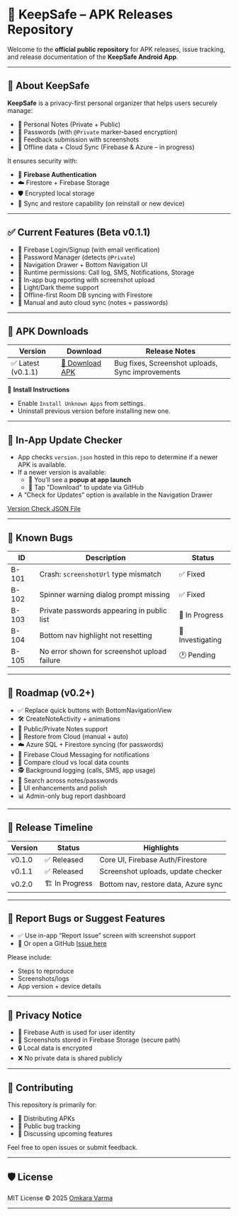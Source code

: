 # 🔐 KeepSafe – APK Releases Repository

Welcome to the **official public repository** for APK releases, issue tracking, and release documentation of the **KeepSafe Android App**.

---

## 🚀 About KeepSafe

**KeepSafe** is a privacy-first personal organizer that helps users securely manage:

- 📝 Personal Notes (Private + Public)
- 🔐 Passwords (with `@Private` marker-based encryption)
- 🐞 Feedback submission with screenshots
- 🔄 Offline data + Cloud Sync (Firebase & Azure – in progress)

It ensures security with:
- 🔐 **Firebase Authentication**
- ☁️ Firestore + Firebase Storage
- 🛡️ Encrypted local storage
- 🔁 Sync and restore capability (on reinstall or new device)

---

## ✅ Current Features (Beta v0.1.1)

- 🔐 Firebase Login/Signup (with email verification)
- 🔑 Password Manager (detects `@Private`)
- 🧭 Navigation Drawer + Bottom Navigation UI
- 🧾 Runtime permissions: Call log, SMS, Notifications, Storage
- 🐞 In-app bug reporting with screenshot upload
- 🌙 Light/Dark theme support
- 💾 Offline-first Room DB syncing with Firestore
- 🔄 Manual and auto cloud sync (notes + passwords)

---

## 📲 APK Downloads

| Version | Download | Release Notes |
|---------|----------|----------------|
| ✅ Latest (v0.1.1) | [🔗 Download APK]([https://github.com/omkara96/KeepSafe-Releases/releases/download/v0.1.1/KeepSafe-v0.1.1.apk](https://github.com/omkara96/KeepSafe-Releases/blob/main/KeepSafe_V0.0.2.apk)) | Bug fixes, Screenshot uploads, Sync improvements |

📌 **Install Instructions**
- Enable `Install Unknown Apps` from settings.
- Uninstall previous version before installing new one.

---

## 🔔 In-App Update Checker

- App checks `version.json` hosted in this repo to determine if a newer APK is available.
- If a newer version is available:
  - 🔄 You’ll see a **popup at app launch**
  - 📲 Tap "Download" to update via GitHub
- A “Check for Updates” option is available in the Navigation Drawer

[Version Check JSON File](https://raw.githubusercontent.com/omkara96/KeepSafe-Releases/main/version.json)

---

## 🐞 Known Bugs

| ID | Description | Status |
|----|-------------|--------|
| B-101 | Crash: `screenshotUrl` type mismatch | ✅ Fixed |
| B-102 | Spinner warning dialog prompt missing | ✅ Fixed |
| B-103 | Private passwords appearing in public list | 🔄 In Progress |
| B-104 | Bottom nav highlight not resetting | 🧪 Investigating |
| B-105 | No error shown for screenshot upload failure | 🕐 Pending |

---

## 🧭 Roadmap (v0.2+)

- ✅ Replace quick buttons with BottomNavigationView
- 🛠️ CreateNoteActivity + animations
- 📝 Public/Private Notes support
- 🔄 Restore from Cloud (manual + auto)
- ☁️ Azure SQL + Firestore syncing (for passwords)
- 🔔 Firebase Cloud Messaging for notifications
- 🧮 Compare cloud vs local data counts
- 🕵️ Background logging (calls, SMS, app usage)
- 🧪 Search across notes/passwords
- 🎨 UI enhancements and polish
- 📊 Admin-only bug report dashboard

---

## 📆 Release Timeline

| Version | Status | Highlights |
|---------|--------|------------|
| v0.1.0 | ✅ Released | Core UI, Firebase Auth/Firestore |
| v0.1.1 | ✅ Released | Screenshot uploads, update checker |
| v0.2.0 | 🏗️ In Progress | Bottom nav, restore data, Azure sync |

---

## 📣 Report Bugs or Suggest Features

- ✅ Use in-app “Report Issue” screen with screenshot support
- 🐞 Or open a GitHub [Issue here](https://github.com/omkara96/KeepSafe-Releases/issues)

Please include:
- Steps to reproduce
- Screenshots/logs
- App version + device details

---

## 🔐 Privacy Notice

- 🔐 Firebase Auth is used for user identity
- 📁 Screenshots stored in Firebase Storage (secure path)
- 🔒 Local data is encrypted
- ❌ No private data is shared publicly

---

## 🤝 Contributing

This repository is primarily for:
- 🧪 Distributing APKs
- 🐞 Public bug tracking
- 📢 Discussing upcoming features

Feel free to open issues or submit feedback.

---

## 🛡️ License

MIT License © 2025 [Omkara Varma](https://github.com/omkara96)

---

